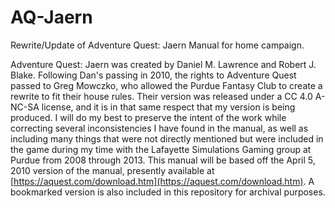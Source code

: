 # AQ-Jaern
Rewrite/Update of Adventure Quest: Jaern Manual for home campaign.

Adventure Quest: Jaern was created by Daniel M. Lawrence and Robert J. Blake. Following Dan's passing in 2010, the rights to Adventure Quest passed to Greg Mowczko, who allowed the Purdue Fantasy Club to create a rewrite to fit their house rules. Their version was released under a CC 4.0 A-NC-SA license, and it is in that same respect that my version is being produced. I will do my best to preserve the intent of the work while correcting several inconsistencies I have found in the manual, as well as including many things that were not directly mentioned but were included in the game during my time with the Lafayette Simulations Gaming group at Purdue from 2008 through 2013. This manual will be based off the April 5, 2010 version of the manual, presently available at [https://aquest.com/download.htm](https://aquest.com/download.htm). A bookmarked version is also included in this repository for archival purposes.
